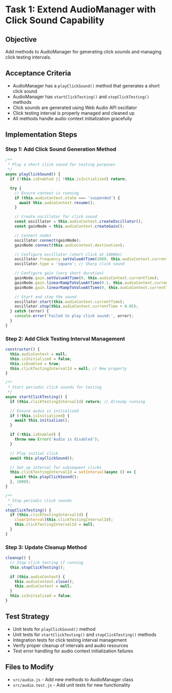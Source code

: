 # Task 1: Extend AudioManager with Click Sound Capability

## Objective

Add methods to AudioManager for generating click sounds and managing click testing intervals.

## Acceptance Criteria

- AudioManager has a `playClickSound()` method that generates a short click sound
- AudioManager has `startClickTesting()` and `stopClickTesting()` methods
- Click sounds are generated using Web Audio API oscillator
- Click testing interval is properly managed and cleaned up
- All methods handle audio context initialization gracefully

## Implementation Steps

### Step 1: Add Click Sound Generation Method

```javascript
/**
 * Play a short click sound for testing purposes
 */
async playClickSound() {
  if (!this.isEnabled || !this.isInitialized) return;

  try {
    // Ensure context is running
    if (this.audioContext.state === 'suspended') {
      await this.audioContext.resume();
    }

    // Create oscillator for click sound
    const oscillator = this.audioContext.createOscillator();
    const gainNode = this.audioContext.createGain();

    // Connect nodes
    oscillator.connect(gainNode);
    gainNode.connect(this.audioContext.destination);

    // Configure oscillator (short click at 1000Hz)
    oscillator.frequency.setValueAtTime(1000, this.audioContext.currentTime);
    oscillator.type = 'square'; // Sharp click sound

    // Configure gain (very short duration)
    gainNode.gain.setValueAtTime(0, this.audioContext.currentTime);
    gainNode.gain.linearRampToValueAtTime(0.1, this.audioContext.currentTime + 0.01);
    gainNode.gain.linearRampToValueAtTime(0, this.audioContext.currentTime + 0.05);

    // Start and stop the sound
    oscillator.start(this.audioContext.currentTime);
    oscillator.stop(this.audioContext.currentTime + 0.05);
  } catch (error) {
    console.error('Failed to play click sound:', error);
  }
}
```

### Step 2: Add Click Testing Interval Management

```javascript
constructor() {
  this.audioContext = null;
  this.isInitialized = false;
  this.isEnabled = true;
  this.clickTestingIntervalId = null; // New property
}

/**
 * Start periodic click sounds for testing
 */
async startClickTesting() {
  if (this.clickTestingIntervalId) return; // Already running

  // Ensure audio is initialized
  if (!this.isInitialized) {
    await this.initialize();
  }

  if (!this.isEnabled) {
    throw new Error('Audio is disabled');
  }

  // Play initial click
  await this.playClickSound();

  // Set up interval for subsequent clicks
  this.clickTestingIntervalId = setInterval(async () => {
    await this.playClickSound();
  }, 1000);
}

/**
 * Stop periodic click sounds
 */
stopClickTesting() {
  if (this.clickTestingIntervalId) {
    clearInterval(this.clickTestingIntervalId);
    this.clickTestingIntervalId = null;
  }
}
```

### Step 3: Update Cleanup Method

```javascript
cleanup() {
  // Stop click testing if running
  this.stopClickTesting();

  if (this.audioContext) {
    this.audioContext.close();
    this.audioContext = null;
  }
  this.isInitialized = false;
}
```

## Test Strategy

- Unit tests for `playClickSound()` method
- Unit tests for `startClickTesting()` and `stopClickTesting()` methods
- Integration tests for click testing interval management
- Verify proper cleanup of intervals and audio resources
- Test error handling for audio context initialization failures

## Files to Modify

- `src/audio.js` - Add new methods to AudioManager class
- `src/audio.test.js` - Add unit tests for new functionality
